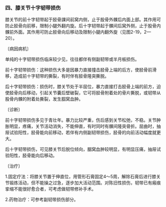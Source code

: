 ### 四、膝关节十字韧带损伤

膝关节的前十字韧带起于胫骨課间前窝内侧，止于股骨外髁后内面上部。其作用可防止胫骨向前移，限制小腿外翻内旋。后十字韧带起于髁间后窝外侧，止于股骨内髁前外面。其作用可防止胫骨向后移动及限制小腿内翻外旋（见图2-19，2—20）。

〔病因病机〕

单纯的十字韧带损伤临床较少见，往往都伴有侧副韧带或半月板损伤。

前十字韧带损伤：这种损伤大多是因暴力直接撞击胫骨上端的后方，使胫骨前滑移，造成前十字韧带的撕裂，有时伴有胫骨隆突撕脱。

后十字韧带损伤：损伤时，膝关节处于半屈位，暴力直接打击胫骨上端的前方，迫使胫骨向后移动，引起关节囊后壁破裂，它可将胫骨附着处的骨片撕脱，或韧带从股骨内髁的附着处撕裂，发生腘窝血肿。

〔诊断〕

前十字韧带损伤多见于青壮年。暴力比较严重，伤后感到关节松弛，不稳。关节肿胀明显，疼痛，关节活动消失，不能伸直，有时同时有髁间隆突骨折。屈曲时，抽屉试验阳性，胫骨能向前移动，若伴有内侧副韧带损伤，胫骨的向前活动幅度就更大。

后十字韧带损伤，可见膝关节后脱位倾向，胭窝血肿较明显，有明显压痛，抽屉试验阳性，胫骨能向后移动。

〔治疗〕

1.固定疗法：将膝关节置于伸直位，用管形石膏固定4〜5周，解除石膏后进行膝关节锻炼活动，但不能操之过急，逐步加大活动范围。对陈旧性损伤，韧带已有瘢痕挛缩不能很好愈合者，可考虑做韧带修补手术。

2.药物治疗：可参考副韧带损伤部分。
